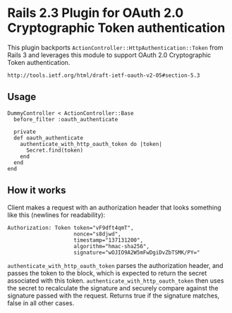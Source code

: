 # Rails 2.3 Plugin for OAuth 2.0 Cryptographic Token authentication

This plugin backports `ActionController::HttpAuthentication::Token` from Rails
3 and leverages this module to support OAuth 2.0 Cryptographic Token
authentication.

    http://tools.ietf.org/html/draft-ietf-oauth-v2-05#section-5.3

## Usage

    DummyController < ActionController::Base
      before_filter :oauth_authenticate

      private
      def oauth_authenticate
        authenticate_with_http_oauth_token do |token|
          Secret.find(token)
        end
      end
    end

## How it works

Client makes a request with an authorization header that looks something like
this (newlines for readability):

    Authorization: Token token="vF9dft4qmT",
                         nonce="s8djwd",
                         timestamp="137131200",
                         algorithm="hmac-sha256",
                         signature="wOJIO9A2W5mFwDgiDvZbTSMK/PY="

`authenticate_with_http_oauth_token` parses the authorization header, and
passes the token to the block, which is expected to return the secret
associated with this token. `authenticate_with_http_oauth_token` then uses the
secret to recalculate the signature and securely compare against the signature
passed with the request. Returns true if the signature matches, false in all
other cases.